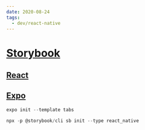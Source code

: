 ```yaml
---
date: 2020-08-24
tags:
  - dev/react-native
---
```


# [Storybook](https://storybook.js.org/)

## [React](https://storybook.js.org/docs/react/get-started/install)

## [Expo](https://www.learnstorybook.com/intro-to-storybook/react-native/en/get-started/)
```js
expo init --template tabs

npx -p @storybook/cli sb init --type react_native
```
